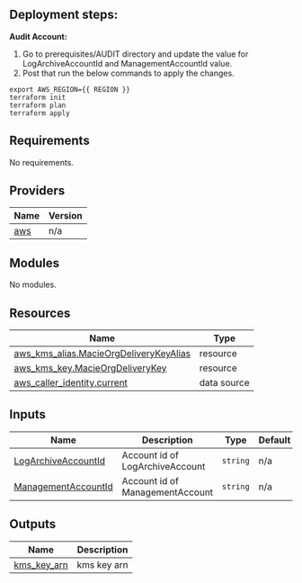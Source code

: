 ## Deployment steps:

**Audit Account:**

1. Go to prerequisites/AUDIT directory and update the value for LogArchiveAccountId and ManagementAccountId value.
2. Post that run the below commands to apply the changes.

```
export AWS_REGION={{ REGION }}
terraform init
terraform plan
terraform apply
```

<!-- BEGIN_TF_DOCS -->
## Requirements

No requirements.

## Providers

| Name | Version |
|------|---------|
| <a name="provider_aws"></a> [aws](#provider\_aws) | n/a |

## Modules

No modules.

## Resources

| Name | Type |
|------|------|
| [aws_kms_alias.MacieOrgDeliveryKeyAlias](https://registry.terraform.io/providers/hashicorp/aws/latest/docs/resources/kms_alias) | resource |
| [aws_kms_key.MacieOrgDeliveryKey](https://registry.terraform.io/providers/hashicorp/aws/latest/docs/resources/kms_key) | resource |
| [aws_caller_identity.current](https://registry.terraform.io/providers/hashicorp/aws/latest/docs/data-sources/caller_identity) | data source |

## Inputs

| Name | Description | Type | Default | Required |
|------|-------------|------|---------|:--------:|
| <a name="input_LogArchiveAccountId"></a> [LogArchiveAccountId](#input\_LogArchiveAccountId) | Account id of LogArchiveAccount | `string` | n/a | yes |
| <a name="input_ManagementAccountId"></a> [ManagementAccountId](#input\_ManagementAccountId) | Account id of ManagementAccount | `string` | n/a | yes |

## Outputs

| Name | Description |
|------|-------------|
| <a name="output_kms_key_arn"></a> [kms\_key\_arn](#output\_kms\_key\_arn) | kms key arn |
<!-- END_TF_DOCS -->